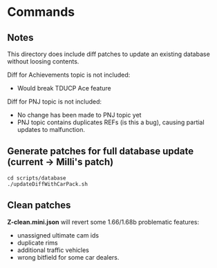 # Commands

## Notes

This directory does include diff patches to update an existing database without loosing contents.

Diff for Achievements topic is not included:

- Would break TDUCP Ace feature

Diff for PNJ topic is not included:

- No change has been made to PNJ topic yet
- PNJ topic contains duplicates REFs (is this a bug), causing partial updates to malfunction.

## Generate patches for full database update (current -> Milli's patch)

    cd scripts/database
    ./updateDiffWithCarPack.sh

## Clean patches

**Z-clean.mini.json** will revert some 1.66/1.68b problematic features:

- unassigned ultimate cam ids
- duplicate rims
- additional traffic vehicles
- wrong bitfield for some car dealers.
